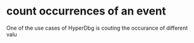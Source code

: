 # count occurrences of an event

One of the use cases of HyperDbg is couting the occurance of different valu
